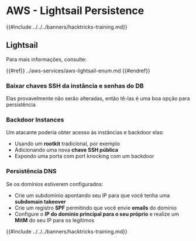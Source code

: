 # AWS - Lightsail Persistence

{{#include ../../../banners/hacktricks-training.md}}

## Lightsail

Para mais informações, consulte:

{{#ref}}
../aws-services/aws-lightsail-enum.md
{{#endref}}

### Baixar chaves SSH da instância e senhas do DB

Elas provavelmente não serão alteradas, então tê-las é uma boa opção para persistência

### Backdoor Instances

Um atacante poderia obter acesso às instâncias e backdoor elas:

- Usando um **rootkit** tradicional, por exemplo
- Adicionando uma nova **chave SSH pública**
- Expondo uma porta com port knocking com um backdoor

### Persistência DNS

Se os domínios estiverem configurados:

- Crie um subdomínio apontando seu IP para que você tenha uma **subdomain takeover**
- Crie um registro **SPF** permitindo que você envie **emails** do domínio
- Configure o **IP do domínio principal para o seu próprio** e realize um **MitM** do seu IP para os legítimos

{{#include ../../../banners/hacktricks-training.md}}
